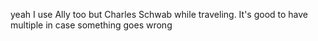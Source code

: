 yeah I use Ally too but Charles Schwab while traveling. It's good to have multiple in case something goes wrong
